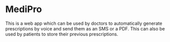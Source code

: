# MediPro
This is a web app which can be used by doctors to automatically generate prescriptions by voice and send them as an SMS or a PDF. This can also be used by patients to store their previous prescriptions.
